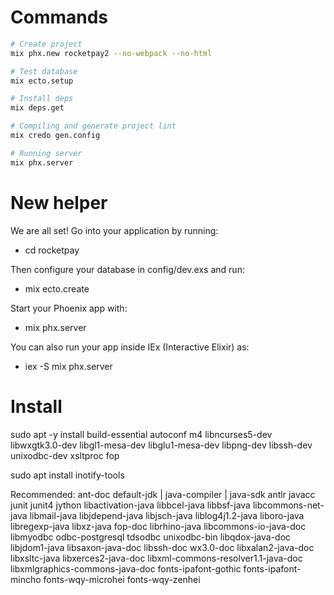 
# Commands

```bash
# Create project
mix phx.new rocketpay2 --no-webpack --no-html

# Test database
mix ecto.setup

# Install deps
mix deps.get

# Compiling and generate project lint
mix credo gen.config

# Running server
mix phx.server
```

# New helper

We are all set! Go into your application by running:

* cd rocketpay

Then configure your database in config/dev.exs and run:

* mix ecto.create

Start your Phoenix app with:

* mix phx.server

You can also run your app inside IEx (Interactive Elixir) as:

* iex -S mix phx.server

# Install

sudo apt -y install build-essential autoconf m4 libncurses5-dev libwxgtk3.0-dev libgl1-mesa-dev libglu1-mesa-dev libpng-dev libssh-dev unixodbc-dev xsltproc fop

sudo apt install inotify-tools

Recommended: 
ant-doc default-jdk | java-compiler | java-sdk antlr javacc junit junit4 jython libactivation-java libbcel-java libbsf-java libcommons-net-java libmail-java libjdepend-java libjsch-java liblog4j1.2-java liboro-java libregexp-java libxz-java fop-doc librhino-java libcommons-io-java-doc libmyodbc odbc-postgresql tdsodbc unixodbc-bin libqdox-java-doc libjdom1-java libsaxon-java-doc libssh-doc wx3.0-doc libxalan2-java-doc libxsltc-java libxerces2-java-doc libxml-commons-resolver1.1-java-doc libxmlgraphics-commons-java-doc fonts-ipafont-gothic fonts-ipafont-mincho fonts-wqy-microhei fonts-wqy-zenhei


